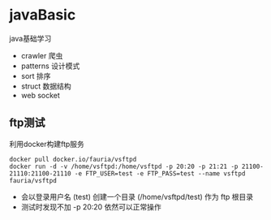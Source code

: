 # javaBasic
java基础学习
- crawler 爬虫
- patterns 设计模式
- sort 排序
- struct 数据结构
- web socket

## ftp测试
利用docker构建ftp服务
```
docker pull docker.io/fauria/vsftpd
docker run -d -v /home/vsftpd:/home/vsftpd -p 20:20 -p 21:21 -p 21100-21110:21100-21110 -e FTP_USER=test -e FTP_PASS=test --name vsftpd fauria/vsftpd
```
- 会以登录用户名 (test) 创建一个目录 (/home/vsftpd/test) 作为 ftp 根目录
- 测试时发现不加 -p 20:20 依然可以正常操作